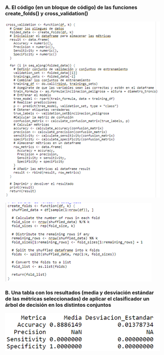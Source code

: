  ### **A. El código (en un bloque de código) de las funciones create_folds() y cross_validation()**

 ![](images\cross_validation.png)

 ![](images\create_folds.png)

 ### **B. Una tabla con los resultados (media y desviación estándar de las métricas seleccionadas) de aplicar el clasificador un árbol de decisión en los distintos conjuntos**

 ![](images\media_de.png)